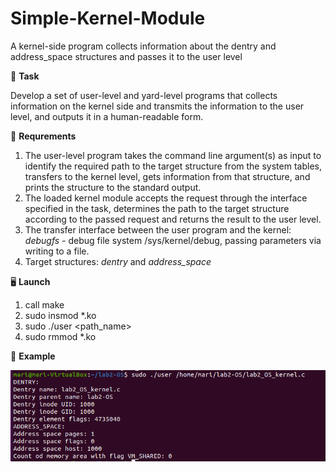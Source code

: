# Simple-Kernel-Module
A kernel-side program collects information about the dentry and address_space structures and passes it to the user level

:scroll: **Task**

Develop a set of user-level and yard-level programs that collects information on the kernel side and transmits the information to the user level, and outputs it in a human-readable form. 

:bookmark: **Requrements**

1. The user-level program takes the command line argument(s) as input to identify the required path to the target structure from the system tables, transfers to the kernel level, gets information from that structure, and prints the structure to the standard output. 
2. The loaded kernel module accepts the request through the interface specified in the task, determines the path to the target structure according to the passed request and returns the result to the user level.
3. The transfer interface between the user program and the kernel: *debugfs* - debug file system /sys/kernel/debug, passing parameters via writing to a file.
4. Target structures: *dentry* and *address_space*

:desktop_computer: **Launch**

1. call make
2. sudo insmod *.ko
3. sudo ./user \<path_name\>
4. sudo rmmod *.ko
  
:paperclip: **Example**

![Example](/img/example.png)

